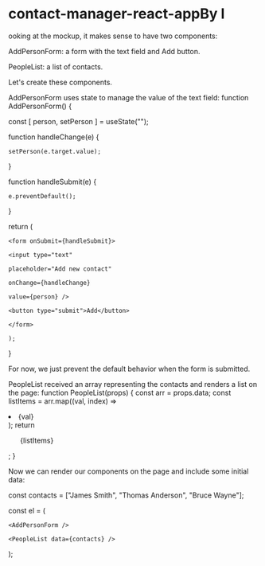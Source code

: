 # contact-manager-react-appBy l
ooking at the mockup, it makes sense to have two components:

AddPersonForm: a form with the text field and Add button.

PeopleList: a list of contacts.



Let's create these components.

AddPersonForm uses state to manage the value of the text field:
function AddPersonForm() {

  const [ person, setPerson ] = useState("");



  function handleChange(e) {

    setPerson(e.target.value);

  }



  function handleSubmit(e) {

    e.preventDefault();

  }

  return (

    <form onSubmit={handleSubmit}>

    <input type="text" 

    placeholder="Add new contact" 

    onChange={handleChange} 

    value={person} />

    <button type="submit">Add</button>

    </form>

    );

}

For now, we just prevent the default behavior when the form is submitted.



PeopleList received an array representing the contacts and renders a list on the page:
function PeopleList(props) {
  const arr = props.data;
  const listItems = arr.map((val, index) =>
    <li key={index}>{val}</li>
  );
  return <ul>{listItems}</ul>;
}

Now we can render our components on the page and include some initial data:

const contacts = ["James Smith", "Thomas Anderson", "Bruce Wayne"];



const el = (

  <div>

    <AddPersonForm />

    <PeopleList data={contacts} />

  </div>

);
